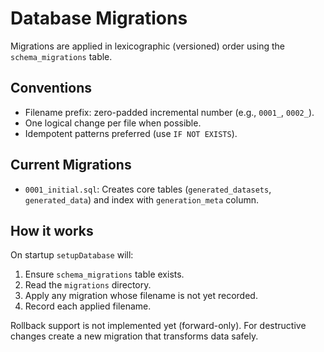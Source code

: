 # Database Migrations

Migrations are applied in lexicographic (versioned) order using the `schema_migrations` table.

## Conventions

- Filename prefix: zero-padded incremental number (e.g., `0001_`, `0002_`).
- One logical change per file when possible.
- Idempotent patterns preferred (use `IF NOT EXISTS`).

## Current Migrations

- `0001_initial.sql`: Creates core tables (`generated_datasets`, `generated_data`) and index with `generation_meta` column.

## How it works

On startup `setupDatabase` will:

1. Ensure `schema_migrations` table exists.
2. Read the `migrations` directory.
3. Apply any migration whose filename is not yet recorded.
4. Record each applied filename.

Rollback support is not implemented yet (forward-only). For destructive changes create a new migration that transforms data safely.
